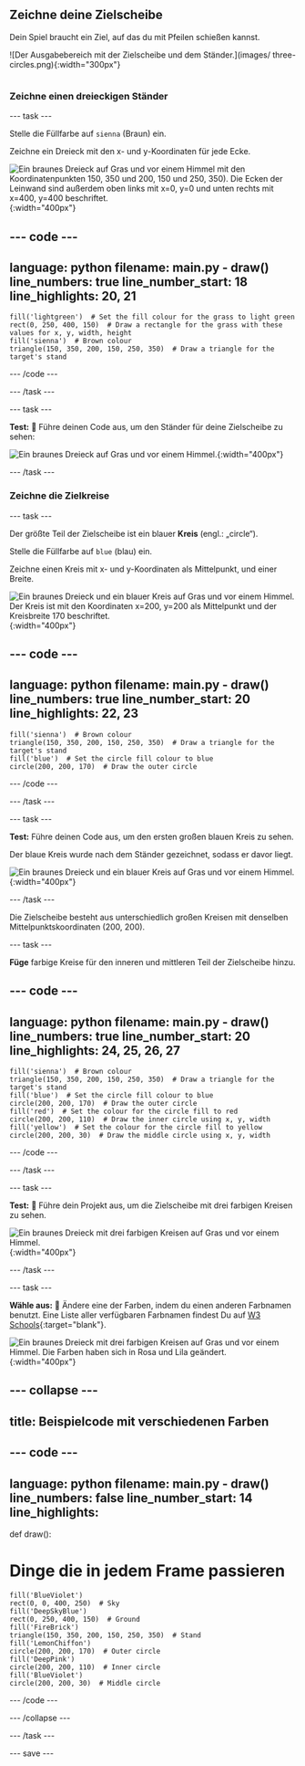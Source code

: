 ## Zeichne deine Zielscheibe

<div style="display: flex; flex-wrap: wrap">
<div style="flex-basis: 200px; flex-grow: 1; margin-right: 15px;">
Dein Spiel braucht ein Ziel, auf das du mit Pfeilen schießen kannst.
</div>
<div>

![Der Ausgabebereich mit der Zielscheibe und dem Ständer.](images/ three-circles.png){:width="300px"}

</div>
</div>

### Zeichne einen dreieckigen Ständer

--- task ---

Stelle die Füllfarbe auf `sienna` (Braun) ein.

Zeichne ein Dreieck mit den x- und y-Koordinaten für jede Ecke.

![Ein braunes Dreieck auf Gras und vor einem Himmel mit den Koordinatenpunkten 150, 350 und 200, 150 und 250, 350). Die Ecken der Leinwand sind außerdem oben links mit x=0, y=0 und unten rechts mit x=400, y=400 beschriftet.](images/stand_coords.png){:width="400px"}

--- code ---
---
language: python filename: main.py - draw() line_numbers: true line_number_start: 18
line_highlights: 20, 21
---

    fill('lightgreen')  # Set the fill colour for the grass to light green
    rect(0, 250, 400, 150)  # Draw a rectangle for the grass with these values for x, y, width, height
    fill('sienna')  # Brown colour
    triangle(150, 350, 200, 150, 250, 350)  # Draw a triangle for the target's stand

--- /code ---

--- /task ---

--- task ---

**Test:** 🔄 Führe deinen Code aus, um den Ständer für deine Zielscheibe zu sehen:

![Ein braunes Dreieck auf Gras und vor einem Himmel.](images/target-stand.png){:width="400px"}

--- /task ---

### Zeichne die Zielkreise

--- task ---

Der größte Teil der Zielscheibe ist ein blauer **Kreis** (engl.: „circle“).

Stelle die Füllfarbe auf `blue` (blau) ein.

Zeichne einen Kreis mit x- und y-Koordinaten als Mittelpunkt, und einer Breite.

![Ein braunes Dreieck und ein blauer Kreis auf Gras und vor einem Himmel. Der Kreis ist mit den Koordinaten x=200, y=200 als Mittelpunkt und der Kreisbreite 170 beschriftet.](images/circle-coords.png){:width="400px"}

--- code ---
---
language: python filename: main.py - draw() line_numbers: true line_number_start: 20
line_highlights: 22, 23
---

    fill('sienna')  # Brown colour
    triangle(150, 350, 200, 150, 250, 350)  # Draw a triangle for the target's stand 
    fill('blue')  # Set the circle fill colour to blue
    circle(200, 200, 170)  # Draw the outer circle

--- /code ---

--- /task ---

--- task ---

**Test:** Führe deinen Code aus, um den ersten großen blauen Kreis zu sehen.

Der blaue Kreis wurde nach dem Ständer gezeichnet, sodass er davor liegt.

![Ein braunes Dreieck und ein blauer Kreis auf Gras und vor einem Himmel.](images/blue-circle.png){:width="400px"}

--- /task ---

Die Zielscheibe besteht aus unterschiedlich großen Kreisen mit denselben Mittelpunktskoordinaten (200, 200).

--- task ---

**Füge** farbige Kreise für den inneren und mittleren Teil der Zielscheibe hinzu.

--- code ---
---
language: python filename: main.py - draw() line_numbers: true line_number_start: 20
line_highlights: 24, 25, 26, 27
---

    fill('sienna')  # Brown colour
    triangle(150, 350, 200, 150, 250, 350)  # Draw a triangle for the target's stand 
    fill('blue')  # Set the circle fill colour to blue
    circle(200, 200, 170)  # Draw the outer circle
    fill('red')  # Set the colour for the circle fill to red
    circle(200, 200, 110)  # Draw the inner circle using x, y, width
    fill('yellow')  # Set the colour for the circle fill to yellow      
    circle(200, 200, 30)  # Draw the middle circle using x, y, width

--- /code ---

--- /task ---

--- task ---

**Test:** 🔄 Führe dein Projekt aus, um die Zielscheibe mit drei farbigen Kreisen zu sehen.

![Ein braunes Dreieck mit drei farbigen Kreisen auf Gras und vor einem Himmel.](images/three-circles.png){:width="400px"}

--- /task ---

--- task ---

**Wähle aus:** 💭 Ändere eine der Farben, indem du einen anderen Farbnamen benutzt. Eine Liste aller verfügbaren Farbnamen findest Du auf [W3 Schools](https://www.w3schools.com/colors/colors_names.asp){:target="blank"}.

![Ein braunes Dreieck mit drei farbigen Kreisen auf Gras und vor einem Himmel. Die Farben haben sich in Rosa und Lila geändert.](images/alternative-colours.png){:width="400px"}

--- collapse ---
---
title: Beispielcode mit verschiedenen Farben
---

--- code ---
---
language: python filename: main.py - draw() line_numbers: false line_number_start: 14
line_highlights:
---

def draw():
# Dinge die in jedem Frame passieren

    fill('BlueViolet')
    rect(0, 0, 400, 250)  # Sky
    fill('DeepSkyBlue')
    rect(0, 250, 400, 150)  # Ground
    fill('FireBrick')
    triangle(150, 350, 200, 150, 250, 350)  # Stand
    fill('LemonChiffon')
    circle(200, 200, 170)  # Outer circle
    fill('DeepPink')
    circle(200, 200, 110)  # Inner circle
    fill('BlueViolet')
    circle(200, 200, 30)  # Middle circle

--- /code ---

--- /collapse ---

--- /task ---

--- save ---
